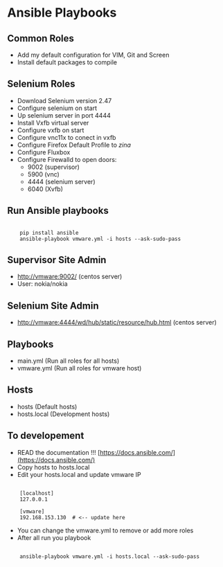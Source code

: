 # Ansible Playbooks

## Common Roles

- Add my default configuration for VIM, Git and Screen
- Install default packages to compile

## Selenium Roles

- Download Selenium version 2.47
- Configure selenium on start
- Up selenium server in port 4444
- Install Vxfb virtual server
- Configure vxfb on start
- Configure vnc11x to conect in vxfb
- Configure Firefox Default Profile to *zina*
- Configure Fluxbox
- Configure Firewalld to open doors:
    - 9002 (supervisor)
    - 5900 (vnc)
    - 4444 (selenium server)
    - 6040 (Xvfb)


## Run Ansible playbooks

```

    pip install ansible
    ansible-playbook vmware.yml -i hosts --ask-sudo-pass

```

## Supervisor Site Admin
 - [http://vmware:9002/](http://vmware:9002/) (centos server)
 - User: nokia/nokia

## Selenium Site Admin
 - [http://vmware:4444/wd/hub/static/resource/hub.html](http://vmware:4444/wd/hub/static/resource/hub.html) (centos server)

## Playbooks

- main.yml (Run all roles for all hosts)
- vmware.yml (Run all roles for vmware host)

## Hosts

- hosts (Default hosts)
- hosts.local (Development hosts)

## To developement

- READ the documentation !!! [https://docs.ansible.com/](https://docs.ansible.com/)
- Copy hosts to hosts.local
- Edit your hosts.local and update vmware IP

```

    [localhost]
    127.0.0.1

    [vmware]
    192.168.153.130  # <-- update here

```

- You can change the vmware.yml to remove or add more roles
- After all run you playbook

```

    ansible-playbook vmware.yml -i hosts.local --ask-sudo-pass

```

